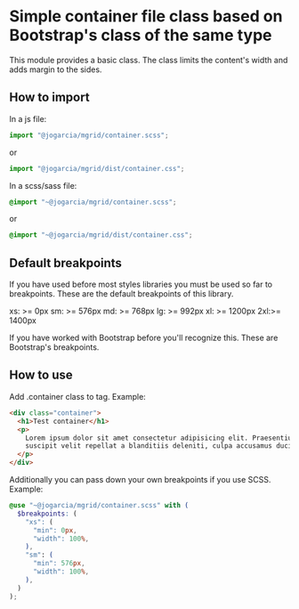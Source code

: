 # Simple container file class based on Bootstrap's class of the same type

This module provides a basic class. The class limits the content's width and adds margin to the sides.

## How to import

In a js file:

```js
import "@jogarcia/mgrid/container.scss";
```

or

```js
import "@jogarcia/mgrid/dist/container.css";
```

In a scss/sass file:

```scss
@import "~@jogarcia/mgrid/container.scss";
```

or

```scss
@import "~@jogarcia/mgrid/dist/container.css";
```

## Default breakpoints

If you have used before most styles libraries you must be used so far to breakpoints. These are the default breakpoints of this library.

xs: >= 0px
sm: >= 576px
md: >= 768px
lg: >= 992px
xl: >= 1200px
2xl:>= 1400px

If you have worked with Bootstrap before you'll recognize this. These are Bootstrap's breakpoints.

## How to use

Add .container class to tag. Example:

```html
<div class="container">
  <h1>Test container</h1>
  <p>
    Lorem ipsum dolor sit amet consectetur adipisicing elit. Praesentium
    suscipit velit repellat a blanditiis deleniti, culpa accusamus ducimus at.
  </p>
</div>
```

Additionally you can pass down your own breakpoints if you use SCSS. Example:

```scss
@use "~@jogarcia/mgrid/container.scss" with (
  $breakpoints: (
    "xs": (
      "min": 0px,
      "width": 100%,
    ),
    "sm": (
      "min": 576px,
      "width": 100%,
    ),
  )
);
```
